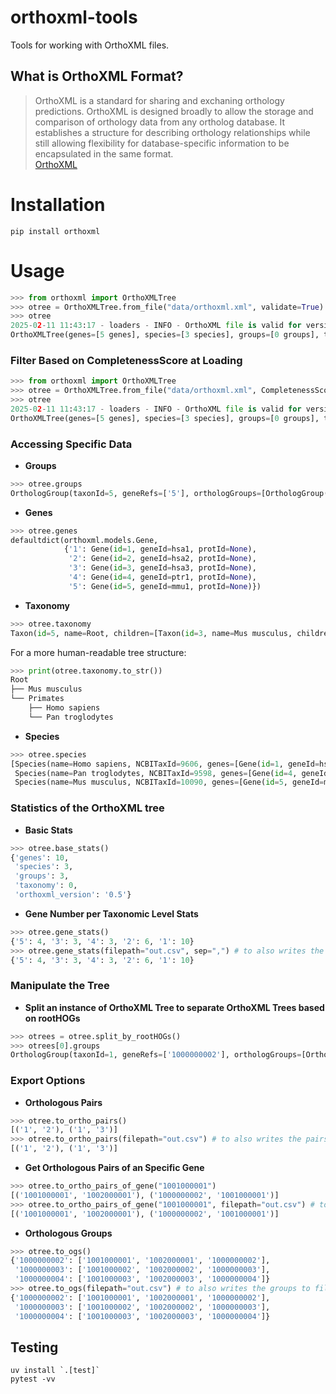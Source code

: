 # orthoxml-tools

Tools for working with OrthoXML files.

## What is OrthoXML Format?

> OrthoXML is a standard for sharing and exchaning orthology predictions. OrthoXML is designed broadly to allow the storage and comparison of orthology data from any ortholog database. It establishes a structure for describing orthology relationships while still allowing flexibility for database-specific information to be encapsulated in the same format.  
> [OrthoXML](https://github.com/qfo/orthoxml/tree/main)

# Installation

```
pip install orthoxml
```

# Usage

```python
>>> from orthoxml import OrthoXMLTree
>>> otree = OrthoXMLTree.from_file("data/orthoxml.xml", validate=True)
>>> otree
2025-02-11 11:43:17 - loaders - INFO - OrthoXML file is valid for version 0.5
OrthoXMLTree(genes=[5 genes], species=[3 species], groups=[0 groups], taxonomy=[0 taxons], orthoxml_version=0.5)
```

### Filter Based on CompletenessScore at Loading
```python
>>> from orthoxml import OrthoXMLTree
>>> otree = OrthoXMLTree.from_file("data/orthoxml.xml", CompletenessScore_threshold=0.95, validate=True)
>>> otree
2025-02-11 11:43:17 - loaders - INFO - OrthoXML file is valid for version 0.5
OrthoXMLTree(genes=[5 genes], species=[3 species], groups=[0 groups], taxonomy=[0 taxons], orthoxml_version=0.5)
```

### Accessing Specific Data

*   **Groups**

```python
>>> otree.groups
OrthologGroup(taxonId=5, geneRefs=['5'], orthologGroups=[OrthologGroup(taxonId=4, geneRefs=['4'], orthologGroups=[], paralogGroups=[ParalogGroup(taxonId=None, geneRefs=['1', '2', '3'], orthologGroups=[], paralogGroups=[])])], paralogGroups=[])
```

*   **Genes**

```python
>>> otree.genes
defaultdict(orthoxml.models.Gene,
            {'1': Gene(id=1, geneId=hsa1, protId=None),
             '2': Gene(id=2, geneId=hsa2, protId=None),
             '3': Gene(id=3, geneId=hsa3, protId=None),
             '4': Gene(id=4, geneId=ptr1, protId=None),
             '5': Gene(id=5, geneId=mmu1, protId=None)})
```

*   **Taxonomy**

```python
>>> otree.taxonomy
Taxon(id=5, name=Root, children=[Taxon(id=3, name=Mus musculus, children=[]), Taxon(id=4, name=Primates, children=[Taxon(id=1, name=Homo sapiens, children=[]), Taxon(id=2, name=Pan troglodytes, children=[])])])
```

For a more human-readable tree structure:

```python
>>> print(otree.taxonomy.to_str())
Root
├── Mus musculus
└── Primates
    ├── Homo sapiens
    └── Pan troglodytes
```

*   **Species**

```python
>>> otree.species
[Species(name=Homo sapiens, NCBITaxId=9606, genes=[Gene(id=1, geneId=hsa1), Gene(id=2, geneId=hsa2), Gene(id=3, geneId=hsa3)]),
 Species(name=Pan troglodytes, NCBITaxId=9598, genes=[Gene(id=4, geneId=ptr1)]),
 Species(name=Mus musculus, NCBITaxId=10090, genes=[Gene(id=5, geneId=mmu1)])]
```

### Statistics of the OrthoXML tree

*   **Basic Stats**
```python
>>> otree.base_stats()
{'genes': 10,
 'species': 3,
 'groups': 3,
 'taxonomy': 0,
 'orthoxml_version': '0.5'}
```

*   **Gene Number per Taxonomic Level Stats**
```python
>>> otree.gene_stats()
{'5': 4, '3': 3, '4': 3, '2': 6, '1': 10}
>>> otree.gene_stats(filepath="out.csv", sep=",") # to also writes the stats to file with two columns: taxonId and gene_count
{'5': 4, '3': 3, '4': 3, '2': 6, '1': 10}
```

### Manipulate the Tree

* **Split an instance of OrthoXML Tree to separate OrthoXML Trees based on rootHOGs**
```python
>>> otrees = otree.split_by_rootHOGs()
>>> otrees[0].groups
OrthologGroup(taxonId=1, geneRefs=['1000000002'], orthologGroups=[OrthologGroup(taxonId=2, geneRefs=['1001000001', '1002000001'], orthologGroups=[], paralogGroups=[])], paralogGroups=[])
```

### Export Options

*   **Orthologous Pairs**

```python
>>> otree.to_ortho_pairs()
[('1', '2'), ('1', '3')]
>>> otree.to_ortho_pairs(filepath="out.csv") # to also writes the pairs to file
[('1', '2'), ('1', '3')]
```

*   **Get Orthologous Pairs of an Specific Gene**

```python
>>> otree.to_ortho_pairs_of_gene("1001000001")
[('1001000001', '1002000001'), ('1000000002', '1001000001')]
>>> otree.to_ortho_pairs_of_gene("1001000001", filepath="out.csv") # to also writes the pairs to file
[('1001000001', '1002000001'), ('1000000002', '1001000001')]
```

*   **Orthologous Groups**

```python
>>> otree.to_ogs()
{'1000000002': ['1001000001', '1002000001', '1000000002'],
 '1000000003': ['1001000002', '1002000002', '1000000003'],
 '1000000004': ['1001000003', '1002000003', '1000000004']}
>>> otree.to_ogs(filepath="out.csv") # to also writes the groups to file
{'1000000002': ['1001000001', '1002000001', '1000000002'],
 '1000000003': ['1001000002', '1002000002', '1000000003'],
 '1000000004': ['1001000003', '1002000003', '1000000004']}
```

## Testing

```
uv install `.[test]`
pytest -vv
```